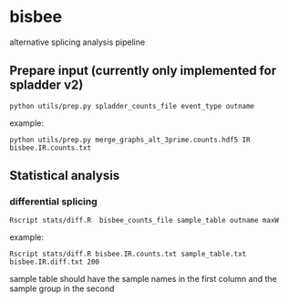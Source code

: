 # bisbee
alternative splicing analysis pipeline

## Prepare input (currently only implemented for spladder v2)

`python utils/prep.py spladder_counts_file event_type outname`

example:

`python utils/prep.py merge_graphs_alt_3prime.counts.hdf5 IR bisbee.IR.counts.txt`

## Statistical analysis
### differential splicing

`Rscript stats/diff.R  bisbee_counts_file sample_table outname maxW`

example:

`Rscript stats/diff.R bisbee.IR.counts.txt sample_table.txt bisbee.IR.diff.txt 200`

sample table should have the sample names in the first column and the sample group in the second
